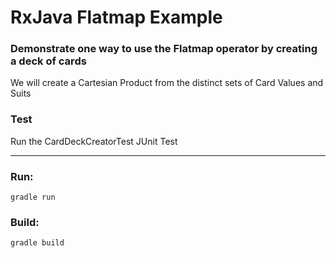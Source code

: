 # RxJava Flatmap Example

### Demonstrate one way to use the Flatmap operator by creating a deck of cards

We will create a Cartesian Product from the distinct sets of Card Values and Suits

### Test

Run the CardDeckCreatorTest JUnit Test

---
### Run:
`
gradle run
`

### Build:
`
gradle build
`

